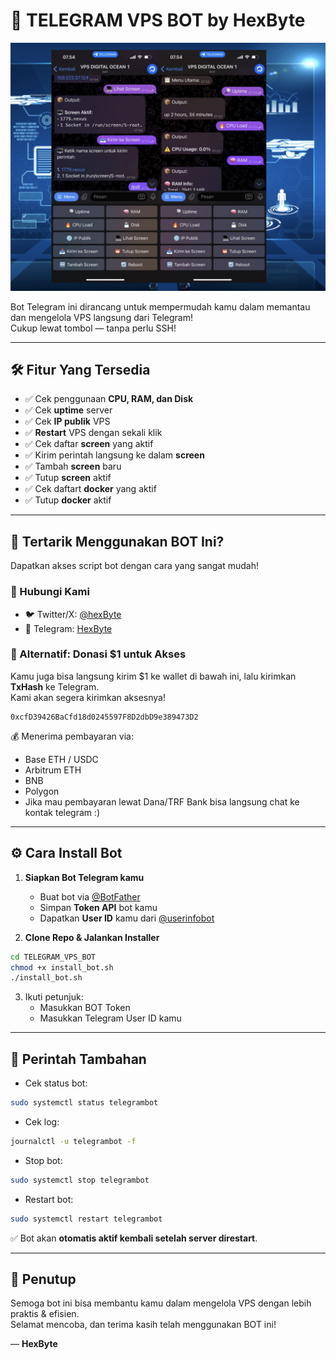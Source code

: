 # 🤖 TELEGRAM VPS BOT by HexByte

![VPS Bot](./assets/image.png)

Bot Telegram ini dirancang untuk mempermudah kamu dalam memantau dan mengelola VPS langsung dari Telegram!  
Cukup lewat tombol — tanpa perlu SSH!

---

## 🛠️ Fitur Yang Tersedia

- ✅ Cek penggunaan **CPU, RAM, dan Disk**
- ✅ Cek **uptime** server
- ✅ Cek **IP publik** VPS
- ✅ **Restart** VPS dengan sekali klik
- ✅ Cek daftar **screen** yang aktif
- ✅ Kirim perintah langsung ke dalam **screen**
- ✅ Tambah **screen** baru
- ✅ Tutup **screen** aktif
- ✅ Cek daftart **docker** yang aktif
- ✅ Tutup **docker** aktif

---

## 🚀 Tertarik Menggunakan BOT Ini?

Dapatkan akses script bot dengan cara yang sangat mudah!

### 📩 Hubungi Kami
- 🐦 Twitter/X: [@hexByte](https://x.com/fruitchest8474)  
- 💬 Telegram: [HexByte](https://t.me/topengdigital)

### 💸 Alternatif: Donasi $1 untuk Akses
Kamu juga bisa langsung kirim $1 ke wallet di bawah ini, lalu kirimkan **TxHash** ke Telegram.  
Kami akan segera kirimkan aksesnya!

```
0xcfD39426BaCfd18d0245597F8D2dbD9e389473D2
```

💰 Menerima pembayaran via:
- Base ETH / USDC  
- Arbitrum ETH  
- BNB  
- Polygon
- Jika mau pembayaran lewat Dana/TRF Bank bisa langsung chat ke kontak telegram :)

---

## ⚙️ Cara Install Bot

1. **Siapkan Bot Telegram kamu**  
   - Buat bot via [@BotFather](https://t.me/BotFather)  
   - Simpan **Token API** bot kamu  
   - Dapatkan **User ID** kamu dari [@userinfobot](https://t.me/userinfobot)  

2. **Clone Repo & Jalankan Installer**
```bash
cd TELEGRAM_VPS_BOT
chmod +x install_bot.sh
./install_bot.sh
```

3. Ikuti petunjuk:
   - Masukkan BOT Token  
   - Masukkan Telegram User ID kamu  

---

## 🔧 Perintah Tambahan

- Cek status bot:
```bash
sudo systemctl status telegrambot
```

- Cek log:
```bash
journalctl -u telegrambot -f
```

- Stop bot:
```bash
sudo systemctl stop telegrambot
```

- Restart bot:
```bash
sudo systemctl restart telegrambot
```

✅ Bot akan **otomatis aktif kembali setelah server direstart**.

---

## 🙌 Penutup

Semoga bot ini bisa membantu kamu dalam mengelola VPS dengan lebih praktis & efisien.  
Selamat mencoba, dan terima kasih telah menggunakan BOT ini!

—
**HexByte**
